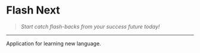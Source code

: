 # Flash Next

> _Start catch flash-backs from your success future today!_
---
Application for learning new language. 